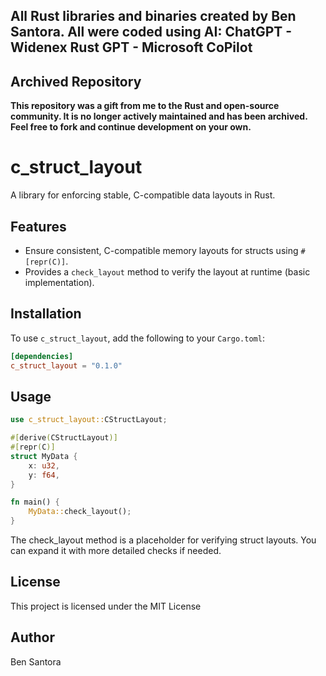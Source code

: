 ## All Rust libraries and binaries created by Ben Santora. All were coded using AI: ChatGPT - Widenex Rust GPT - Microsoft CoPilot

## Archived Repository

**This repository was a gift from me to the Rust and open-source community. It is no longer actively maintained and has been archived. Feel free to fork and continue development on your own.**

# c_struct_layout

A library for enforcing stable, C-compatible data layouts in Rust.

## Features

- Ensure consistent, C-compatible memory layouts for structs using `#[repr(C)]`.
- Provides a `check_layout` method to verify the layout at runtime (basic implementation).

## Installation

To use `c_struct_layout`, add the following to your `Cargo.toml`:

```toml
[dependencies]
c_struct_layout = "0.1.0"
```
## Usage
```rust
use c_struct_layout::CStructLayout;

#[derive(CStructLayout)]
#[repr(C)]
struct MyData {
    x: u32,
    y: f64,
}

fn main() {
    MyData::check_layout();
}
```
The check_layout method is a placeholder for verifying struct layouts. You can expand it with more detailed checks if needed.

## License
This project is licensed under the MIT License

## Author
Ben Santora 
